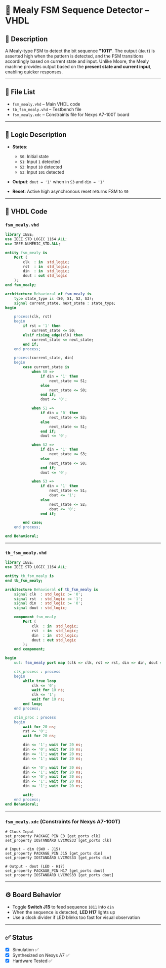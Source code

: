 # 🔁 Mealy FSM Sequence Detector – VHDL

## 📌 Description
A Mealy-type FSM to detect the bit sequence **"1011"**. The output (`dout`) is asserted high when the pattern is detected, and the FSM transitions accordingly based on current state and input. Unlike Moore, the Mealy machine provides output based on the **present state and current input**, enabling quicker responses.

---

## 📂 File List

- `fsm_mealy.vhd` – Main VHDL code
- `tb_fsm_mealy.vhd` – Testbench file
- `fsm_mealy.xdc` – Constraints file for Nexys A7-100T board

---

## 📐 Logic Description

- **States**:
  - `S0`: Initial state
  - `S1`: Input `1` detected
  - `S2`: Input `10` detected
  - `S3`: Input `101` detected

- **Output**: `dout = '1'` when in `S3` and `din = '1'`

- **Reset**: Active high asynchronous reset returns FSM to `S0`

---

## 🧠 VHDL Code

### `fsm_mealy.vhd`
```vhdl
library IEEE;
use IEEE.STD_LOGIC_1164.ALL;
use IEEE.NUMERIC_STD.ALL;

entity fsm_mealy is
    Port (
        clk  : in  std_logic;
        rst  : in  std_logic;
        din  : in  std_logic;
        dout : out std_logic
    );
end fsm_mealy;

architecture Behavioral of fsm_mealy is
    type state_type is (S0, S1, S2, S3);
    signal current_state, next_state : state_type;
begin

    process(clk, rst)
    begin
        if rst = '1' then
            current_state <= S0;
        elsif rising_edge(clk) then
            current_state <= next_state;
        end if;
    end process;

    process(current_state, din)
    begin
        case current_state is
            when S0 =>
                if din = '1' then
                    next_state <= S1;
                else
                    next_state <= S0;
                end if;
                dout <= '0';

            when S1 =>
                if din = '0' then
                    next_state <= S2;
                else
                    next_state <= S1;
                end if;
                dout <= '0';

            when S2 =>
                if din = '1' then
                    next_state <= S3;
                else
                    next_state <= S0;
                end if;
                dout <= '0';

            when S3 =>
                if din = '1' then
                    next_state <= S1;
                    dout <= '1';
                else
                    next_state <= S2;
                    dout <= '0';
                end if;

        end case;
    end process;

end Behavioral;
```

---

### `tb_fsm_mealy.vhd`
```vhdl
library IEEE;
use IEEE.STD_LOGIC_1164.ALL;

entity tb_fsm_mealy is
end tb_fsm_mealy;

architecture Behavioral of tb_fsm_mealy is
    signal clk  : std_logic := '0';
    signal rst  : std_logic := '1';
    signal din  : std_logic := '0';
    signal dout : std_logic;

    component fsm_mealy
        Port (
            clk  : in  std_logic;
            rst  : in  std_logic;
            din  : in  std_logic;
            dout : out std_logic
        );
    end component;

begin
    uut: fsm_mealy port map (clk => clk, rst => rst, din => din, dout => dout);

    clk_process : process
    begin
        while true loop
            clk <= '0';
            wait for 10 ns;
            clk <= '1';
            wait for 10 ns;
        end loop;
    end process;

    stim_proc : process
    begin
        wait for 20 ns;
        rst <= '0';
        wait for 20 ns;

        din <= '1'; wait for 20 ns;
        din <= '0'; wait for 20 ns;
        din <= '1'; wait for 20 ns;
        din <= '1'; wait for 20 ns;

        din <= '0'; wait for 20 ns;
        din <= '1'; wait for 20 ns;
        din <= '0'; wait for 20 ns;
        din <= '1'; wait for 20 ns;
        din <= '1'; wait for 20 ns;

        wait;
    end process;
end Behavioral;
```

---

### `fsm_mealy.xdc` (Constraints for Nexys A7-100T)
```xdc
# Clock Input
set_property PACKAGE_PIN E3 [get_ports clk]
set_property IOSTANDARD LVCMOS33 [get_ports clk]

# Input - din (SW0 - J15)
set_property PACKAGE_PIN J15 [get_ports din]
set_property IOSTANDARD LVCMOS33 [get_ports din]

# Output - dout (LED - H17)
set_property PACKAGE_PIN H17 [get_ports dout]
set_property IOSTANDARD LVCMOS33 [get_ports dout]
```

---

## ⚙️ Board Behavior

- Toggle **Switch J15** to feed sequence `1011` into `din`
- When the sequence is detected, **LED H17** lights up
- Use a clock divider if LED blinks too fast for visual observation

---

## ✅ Status

- [x] Simulation ✅
- [x] Synthesized on Nexys A7 ✅
- [x] Hardware Tested ✅
